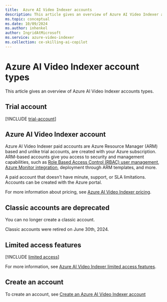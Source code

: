 ```yaml
---
title:  Azure AI Video Indexer accounts  
description: This article gives an overview of Azure AI Video Indexer accounts.
ms.topic: conceptual
ms.date: 10/09/2024
ms.author: inhenkel
author: IngridAtMicrosoft
ms.service: azure-video-indexer
ms.collection: ce-skilling-ai-copilot
---
```


# Azure AI Video Indexer account types

This article gives an overview of Azure AI Video Indexer accounts types.

## Trial account

[!INCLUDE [trial-account](includes/trial-account.md)]

## Azure AI Video Indexer account

Azure AI Video Indexer paid accounts are Azure Resource Manager (ARM) based and unlike trial accounts, are created with your Azure subscription. ARM-based accounts give you access to security and management capabilities, such as [Role Based Access Control (RBAC) user management](/azure/role-based-access-control/overview), [Azure Monitor integration](/azure/azure-monitor/overview), deployment through ARM templates, and more.

A paid account that doesn't have minute, support, or SLA limitations. Accounts can be created with the Azure portal. <!--(see [Create an account with the Azure portal](create-account-portal.md)) or API (see [Create accounts with API](/rest/api/videoindexer/stable/accounts)).-->

For more information about pricing, see [Azure AI Video Indexer pricing](https://azure.microsoft.com/pricing/details/video-indexer/).  
   
## Classic accounts are deprecated

You can no longer create a classic account.

Classic accounts were retired on June 30th, 2024. 
 
## Limited access features

[!INCLUDE [limited access](./includes/limited-access-account-types.md)]

For more information, see [Azure AI Video Indexer limited access features](limited-access-features.md).

## Create an account

To create an account, see [Create an Azure AI Video Indexer account](create-account.md)
